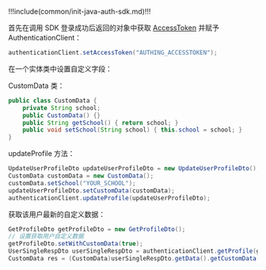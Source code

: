 !!!include(common/init-java-auth-sdk.md)!!!

首先在调用 SDK 登录成功后返回的对象中获取 [AccessToken](https://docs.authing.cn/v2/concepts/access-token.html) 并赋予 AuthenticationClient：

```java
authenticationClient.setAccessToken("AUTHING_ACCESSTOKEN");
```

在一个实体类中设置自定义字段：

CustomData 类：

```java
public class CustomData {
    private String school;
    public CustomData() {}
    public String getSchool() { return school; }
    public void setSchool(String school) { this.school = school; }
}
```

updateProfile 方法：

```java
UpdateUserProfileDto updateUserProfileDto = new UpdateUserProfileDto();
CustomData customData = new CustomData();
customData.setSchool("YOUR_SCHOOL");
updateUserProfileDto.setCustomData(customData);
authenticationClient.updateProfile(updateUserProfileDto);
```

获取该用户最新的自定义数据：

```java
GetProfileDto getProfileDto = new GetProfileDto();
// 设置获取用户自定义数据
getProfileDto.setWithCustomData(true);
UserSingleRespDto userSingleRespDto = authenticationClient.getProfile(getProfileDto);
CustomData res = (CustomData)userSingleRespDto.getData().getCustomData();
```